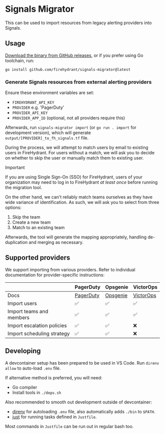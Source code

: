 # Signals Migrator

This can be used to import resources from legacy alerting providers into Signals.


## Usage

[Download the binary from GitHub releases](https://github.com/firehydrant/signals-migrator/releases), or if you prefer using Go toolchain, run:

```shell
go install github.com/firehydrant/signals-migrator@latest
```

### Generate Signals resources from external alerting providers

Ensure these environment variables are set:

- `FIREHYDRANT_API_KEY`
- `PROVIDER` e.g. 'PagerDuty'
- `PROVIDER_API_KEY`
- `PROVIDER_APP_ID` (optional, not all providers require this)

Afterwards, run `signals-migrator import` (or `go run . import` for development version), which will generate `output/[PROVIDER]_to_fh_signals.tf` file.

During the process, we will attempt to match users by email to existing users in FireHydrant. For users without a match, we will ask you to decide on whether to skip the user or manually match them to existing user.

> [!IMPORTANT]  
> If you are using Single Sign-On (SSO) for FireHydrant, users of your organization may need to log in to FireHydrant _at least once_ before running the migration tool.

On the other hand, we can't reliably match teams ourselves as they have wide variance of identification. As such, we will ask you to select from three options:

1. Skip the team
1. Create a new team
1. Match to an existing team

Afterwards, the tool will generate the mapping appropriately, handling de-duplication and merging as necessary.

## Supported providers

We support importing from various providers. Refer to individual documentation for provider-specific instructions:

| | PagerDuty | Opsgenie | VictorOps |
| --- | --- | --- | --- |
| Docs | [PagerDuty](./docs/pagerduty.md) | [Opsgenie](./docs/opsgenie.md) | [VictorOps](./docs/victorops.md) |
| Import users | :white_check_mark: | :white_check_mark: | :white_check_mark: |
| Import teams and members | :white_check_mark: | :white_check_mark: | :white_check_mark: |
| Import escalation policies | :white_check_mark: | :white_check_mark: | :x: |
| Import scheduling strategy | :white_check_mark: | :white_check_mark: | :x: |

## Developing

A devcontainer setup has been prepared to be used in VS Code. Run `direnv allow` to auto-load `.env` file.

If alternative method is preferred, you will need:

- Go compiler
- Install tools in `./deps.sh`

Also recommended to smooth out development outside of devcontainer:

- [direnv](https://direnv.net/) for autoloading `.env` file, also automatically adds `./bin` to `$PATH`.
- [just](https://just.systems/) for running tasks defined in `Justfile`.

Most commands in `Justfile` can be run out in regular bash too.
